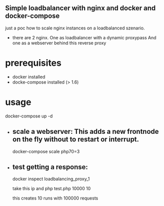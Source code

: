## Simple loadbalancer with nginx and docker and docker-compose
just a poc how to scale nginx instances on a loadbalanced szenario.
- there are 2 nginx. One as loadbalancer with a dynamic proxypass And one as a webserver behind this reverse proxy


# prerequisites
- docker installed
- docke-compose installed (> 1.6)

# usage
docker-compose up -d
- ## scale a webserver: This adds a new frontnode on the fly without to restart or interrupt.
  docker-compose scale php70=3
  
- ## test getting a response:
  docker inspect loadbalancing_proxy_1
  
  take this ip and 
  php test.php 10000 <proxyIP> 10
  
  this creates 10 runs with 100000 requests
 
